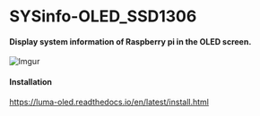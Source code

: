 # SYSinfo-OLED_SSD1306
#### Display system information of Raspberry pi in the OLED screen.
![Imgur](https://i.imgur.com/Bf01p2d.jpg)

#### Installation

https://luma-oled.readthedocs.io/en/latest/install.html
